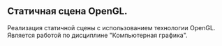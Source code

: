 ## Статичная сцена OpenGL. 
Реализация статичной сцены с использованием технологии OpenGL.<br/>
Является работой по дисциплине "Компьютерная графика".
